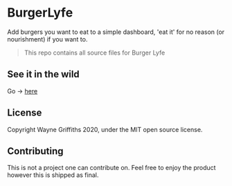 # BurgerLyfe
Add burgers you want to eat to a simple dashboard, 'eat it' for no reason (or nourishment) if you want to.

> This repo contains all source files for Burger Lyfe

## See it in the wild
Go -> <a href='https://burger-lyfe.herokuapp.com/'>here</a>

## License
Copyright Wayne Griffiths 2020, under the MIT open source license.

## Contributing
This is not a project one can contribute on.
Feel free to enjoy the product however this is shipped as final.


